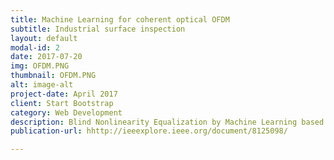 ```yaml
---
title: Machine Learning for coherent optical OFDM
subtitle: Industrial surface inspection
layout: default
modal-id: 2
date: 2017-07-20
img: OFDM.PNG
thumbnail: OFDM.PNG
alt: image-alt
project-date: April 2017
client: Start Bootstrap
category: Web Development
description: Blind Nonlinearity Equalization by Machine Learning based Clustering for Single- and Multi-Channel Coherent Optical OFDM.
publication-url: hhttp://ieeexplore.ieee.org/document/8125098/

---
```

